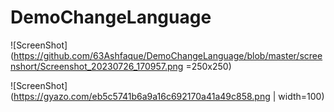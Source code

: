 # DemoChangeLanguage

![ScreenShot](https://github.com/63Ashfaque/DemoChangeLanguage/blob/master/screenshort/Screenshot_20230726_170957.png =250x250)

![ScreenShot](https://gyazo.com/eb5c5741b6a9a16c692170a41a49c858.png | width=100)
